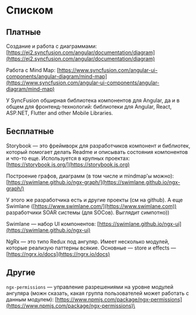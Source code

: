 # Списком

## Платные

Создание и работа с диаграммами: [https://ej2.syncfusion.com/angular/documentation/diagram](https://ej2.syncfusion.com/angular/documentation/diagram)

Работа с Mind Map: [https://www.syncfusion.com/angular-ui-components/angular-diagram/mind-map](https://www.syncfusion.com/angular-ui-components/angular-diagram/mind-map)

У SyncFusion обширная библиотека компонентов для Angular, да и в общем для фронтенд-технологий: библиотеки для Angular, React, ASP.NET, Flutter and other Mobile Libraries.

## Бесплатные

Storybook — это фреймворк для разработчиков компонент и библиотек, который помогает делать Readme и описывать состояния компонентов и что-то еще. Используется в крупных проектах: [https://storybook.js.org/](https://storybook.js.org)

Построение графов, диаграмм (в том числе и mindmap'ы можно): [https://swimlane.github.io/ngx-graph/](https://swimlane.github.io/ngx-graph/)

У этого же разработчика есть и другие проекты (см на github). А еще Swimlane ([https://www.swimlane.com/](https://www.swimlane.com)) разработчики SOAR системы (для SOCов). Выглядит симпотно))

Swimlane — набор UI компонентов: [https://swimlane.github.io/ngx-ui](https://swimlane.github.io/ngx-ui)

NgRx — это типо Redux под ангуляр. Имеет несколько модулей, которые реализую паттерны всякиe. Основные — store и effects — [https://ngrx.io/docs](https://ngrx.io/docs)

## Другие

`ngx-permissions` — управление разрешениями на уровне модулей ангуляра (можн сказать, какая группа пользователей может работать с данным модулем): [https://www.npmjs.com/package/ngx-permissions](https://www.npmjs.com/package/ngx-permissions)\


